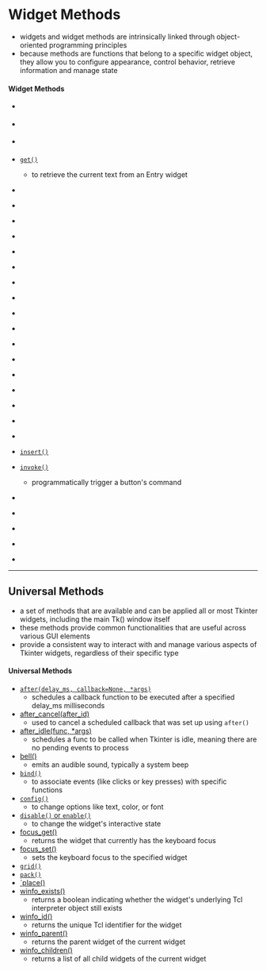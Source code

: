 # Widget Methods
- widgets and widget methods are intrinsically linked through object-oriented programming principles
- because methods are functions that belong to a specific widget object, they allow you to configure appearance, control behavior, retrieve information and manage state

#### Widget Methods

- []()
- []()
- []()
- [`get()`]()
    - to retrieve the current text from an Entry widget
- []()
- []()
- []()
- []()

- []()
- []()
- []()
- []()
- []()
- []()
- []()
- []()
- []()
- []()
- []()
- []()
- []()
- [`insert()`](#insert)
- [`invoke()`]()
    - programmatically trigger a button's command
- []()
- []()
- []()
- []()
- []()
__________________________________________________________________________________________________________


## Universal Methods
- a set of methods that are available and can be applied all or most Tkinter widgets, including the main Tk() window itself
- these methods provide common functionalities that are useful across various GUI elements
- provide a consistent way to interact with and manage various aspects of Tkinter widgets, regardless of their specific type

#### Universal Methods
- [`after(delay_ms, callback=None, *args)`](#after)
    - schedules a callback function to be executed after a specified delay_ms milliseconds
- [after_cancel(after_id)]() 
    - used to cancel a scheduled callback that was set up using `after()`
- [after_idle(func, *args)]() 
    - schedules a func to be called when Tkinter is idle, meaning there are no pending events to process
- [bell()]()
    - emits an audible sound, typically a system beep
- [`bind()`]()
    - to associate events (like clicks or key presses) with specific functions
- [`config()`]()
    - to change options like text, color, or font
- [`disable()` or `enable()`]()
    - to change the widget's interactive state
- [focus_get()]() 
    - returns the widget that currently has the keyboard focus
- [focus_set()]()
    - sets the keyboard focus to the specified widget
- [`grid()`]()
- [`pack()`]()
- [`place()]()
- [winfo_exists()]()
    - returns a boolean indicating whether the widget's underlying Tcl interpreter object still exists
- [winfo_id()]()
    - returns the unique Tcl identifier for the widget
- [winfo_parent()]()
    - returns the parent widget of the current widget
- [winfo_children()]()
    - returns a list of all child widgets of the current widget



